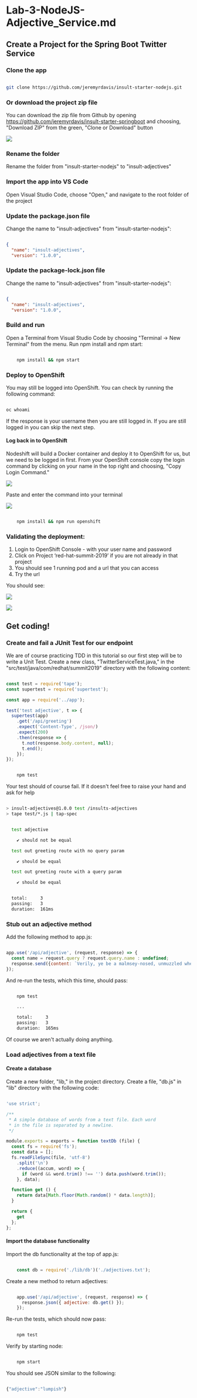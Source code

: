 # Lab-3-NodeJS-Adjective_Service.md

## Create a Project for the Spring Boot Twitter Service  

### Clone the app

```bash

git clone https://github.com/jeremyrdavis/insult-starter-nodejs.git

```

### Or download the project zip file

You can download the zip file from Github by opening https://github.com/jeremyrdavis/insult-starter-springboot
and choosing, "Download ZIP" from the green, "Clone or Download" button

![](./images/lab7/lab7-sb-01-download.png)  

### Rename the folder

Rename the folder from "insult-starter-nodejs" to "insult-adjectives"

### Import the app into VS Code

Open Visual Studio Code, choose "Open," and navigate to the root folder of the project

### Update the package.json file

Change the name to "insult-adjectives"  from "insult-starter-nodejs":

```json

{
  "name": "insult-adjectives",
  "version": "1.0.0",

```

### Update the package-lock.json file

Change the name to "insult-adjectives"  from "insult-starter-nodejs":

```json

{
  "name": "insult-adjectives",
  "version": "1.0.0",

```

### Build and run

Open a Terminal from Visual Studio Code by choosing "Terminal -> New Terminal" from the menu.  Run npm install and npm start:

```bash

    npm install && npm start

```

### Deploy to OpenShift

You may still be logged into OpenShift.  You can check by running the following command:

```bash

oc whoami

```

If the response is your username then you are still logged in.  If you are still logged in you can skip the next step.

#### Log back in to OpenShift

Nodeshift will build a Docker container and deploy it to OpenShift for us, but we need to be logged in first.  From your OpenShift console copy the login command by clicking on your name in the top right and choosing, "Copy Login Command."

![](./images/4-1/04-copy_login_command.png)  

Paste and enter the command into your terminal

![](./images/4-1/vscode-03-login.png)  


```bash

    npm install && npm run openshift

```
### Validating the deployment:  

1. Login to OpenShift Console - with your user name and password
2. Click on Project ‘red-hat-summit-2019’ if you are not already in that project
3. You should see 1 running pod and a url that you can access
4. Try the url

You should see:

![](./images/lab3/lab-03-njs-browser_verify_locally.png)  


![](./images/4-1/06-greeting_service.png)  

## Get coding!

### Create and fail a JUnit Test for our endpoint

We are of course practicing TDD in this tutorial so our first step will be to write a Unit Test.  Create a new class, "TwitterServiceTest.java," in the "src/test/java/com/redhat/summit2019" directory with the following content:

```javascript

const test = require('tape');
const supertest = require('supertest');

const app = require('../app');

test('test adjective', t => {
  supertest(app)
    .get('/api/greeting')
    .expect('Content-Type', /json/)
    .expect(200)
    .then(response => {
      t.not(response.body.content, null);
      t.end();
    });
});

````

```bash

    npm test

```

Your test should of course fail.  If it doesn't feel free to raise your hand and ask for help

```bash

> insult-adjectives@1.0.0 test /insults-adjectives
> tape test/*.js | tap-spec


  test adjective

    ✔ should not be equal

  test out greeting route with no query param

    ✔ should be equal

  test out greeting route with a query param

    ✔ should be equal


  total:     3
  passing:   3
  duration:  161ms
```

### Stub out an adjective method

Add the following method to app.js:

```javascript

app.use('/api/adjective', (request, response) => {
  const name = request.query ? request.query.name : undefined;
  response.send({content: `Verily, ye be a malmsey-nosed, unmuzzled whey-face!`});
});

```

And re-run the tests, which this time, should pass:

```bash

    npm test

    ...

    total:     3
    passing:   3
    duration:  165ms

```
Of course we aren't actually doing anything.

### Load adjectives from a text file

#### Create a database

Create a new folder, "lib," in the project directory.  Create a file, "db.js" in "lib" directory with the following code:

```javascript

'use strict';

/**
 * A simple database of words from a text file. Each word
 * in the file is separated by a newline.
 */

module.exports = exports = function textDb (file) {
  const fs = require('fs');
  const data = [];
  fs.readFileSync(file, 'utf-8')
    .split('\n')
    .reduce((accum, word) => {
      if (word && word.trim() !== '') data.push(word.trim());
    }, data);

  function get () {
    return data[Math.floor(Math.random() * data.length)];
  }

  return {
    get
  };
};

```

#### Import the database functionality

Import the db functionality at the top of app.js:

```javascript

    const db = require('./lib/db')('./adjectives.txt');

```

Create a new method to return adjectives:

```javascript

    app.use('/api/adjective', (request, response) => {
      response.json({ adjective: db.get() });
    });

```

Re-run the tests, which should now pass:

```javascript

    npm test

```    

Verify by starting node:

```javascript

    npm start

```    

You should see JSON similar to the following:

```javascript

{"adjective":"lumpish"}

```
